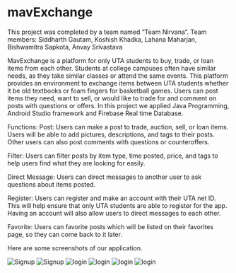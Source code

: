 # mavExchange

This project was completed by a team named “Team Nirvana”. Team members:
Siddharth Gautam, 
Koshish Khadka, 
Lahana Maharjan, 
Bishwamitra Sapkota, 
Anvay Srivastava


MavExchange is a platform for only UTA students to buy, trade, or loan items from each other. Students at college campuses often have similar needs, as they take similar classes or attend the same events. This platform provides an environment to exchange items between UTA students whether it be old textbooks or foam fingers for basketball games. Users can post items they need, want to sell, or would like to trade for and comment on posts with questions or offers.
        In this project we applied Java Programming, Android Studio framework and Firebase Real time Database. 

Functions:
Post: Users can make a post to trade, auction, sell, or loan items. Users will be able to add pictures, descriptions, and tags to their posts. Other users can also post comments with questions or counteroffers.

Filter: Users can filter posts by item type, time posted, price, and tags to help users find what they are looking for easily. 
	
Direct Message: Users can direct messages to another user to ask questions about items posted.

Register: Users can register and make an account with their UTA net ID. This will help ensure that only UTA students are able to register for the app. Having an account will also allow users to direct messages to each other.

Favorite: Users can favorite posts which will be listed on their favorites page, so they can come back to it later.


Here are some screenshots of our application. 


![Signup](https://user-images.githubusercontent.com/66706809/151262363-7ddb2c21-f6ac-43a0-844d-8157d2ce3307.JPG)
![Signup](https://user-images.githubusercontent.com/66706809/151262385-de49ea37-e79d-4539-a318-cf921b46849a.JPG)
![login](https://user-images.githubusercontent.com/66706809/151262402-c33bf8e0-1d4e-4a5b-9a8c-6ec542c214ca.JPG)
![login](https://user-images.githubusercontent.com/66706809/151262421-9fb9db77-e0af-4990-99e8-c6df4c55c3b6.JPG)
![login](https://user-images.githubusercontent.com/66706809/151262430-9967ac0d-152d-4b59-b620-99b205291ee9.JPG)
![login](https://user-images.githubusercontent.com/66706809/151262442-f5341227-668d-4d81-8a15-fb494d1441fc.JPG)




